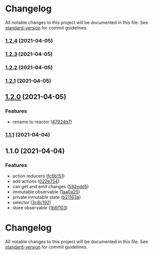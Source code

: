 # Changelog

All notable changes to this project will be documented in this file. See [standard-version](https://github.com/conventional-changelog/standard-version) for commit guidelines.

### [1.2.4](https://github.com/AtomicBuilders/reactor/compare/v1.2.3...v1.2.4) (2021-04-05)

### [1.2.3](https://github.com/AtomicBuilders/reactor/compare/v1.2.2...v1.2.3) (2021-04-05)

### [1.2.2](https://github.com/AtomicBuilders/reactor/compare/v1.2.1...v1.2.2) (2021-04-05)

### [1.2.1](https://github.com/AtomicBuilders/reactor/compare/v1.2.0...v1.2.1) (2021-04-05)

## [1.2.0](https://github.com/AtomicBuilders/reactor/compare/v1.1.1...v1.2.0) (2021-04-05)


### Features

* rename to reactor ([47924b7](https://github.com/AtomicBuilders/reactor/commit/47924b7dcdf730e139f5150322ea0da686258ed9))

### [1.1.1](https://github.com/AtomicBuilders/rxjs-store/compare/v1.1.0...v1.1.1) (2021-04-04)

## 1.1.0 (2021-04-04)

### Features

- action reducers ([fc6b151](https://github.com/AtomicBuilders/rxjs-store/commit/fc6b151838dfbb4268e9f95e1952da8d31316181))
- add actions ([022e754](https://github.com/AtomicBuilders/rxjs-store/commit/022e7549c0327bbdcca91392b5f8ec22a00221a7))
- can get and emit changes ([582edd5](https://github.com/AtomicBuilders/rxjs-store/commit/582edd56817347151952bdde797769c56ae465d2))
- immutable observable ([1aa0a25](https://github.com/AtomicBuilders/rxjs-store/commit/1aa0a2516d4f351ad11b7f67f0532cfe86359e9e))
- private inmutable state ([b21163a](https://github.com/AtomicBuilders/rxjs-store/commit/b21163a582de7e5c12b1f60bb430ed9fdc840307))
- selector ([3c8c192](https://github.com/AtomicBuilders/rxjs-store/commit/3c8c1924e168d0d0e4d46710815bd50f72baca30))
- store observable ([1b6f103](https://github.com/AtomicBuilders/rxjs-store/commit/1b6f1034c381e32010e9b1dbbe5b408cad762ddc))

# Changelog

All notable changes to this project will be documented in this file. See [standard-version](https://github.com/conventional-changelog/standard-version) for commit guidelines.
